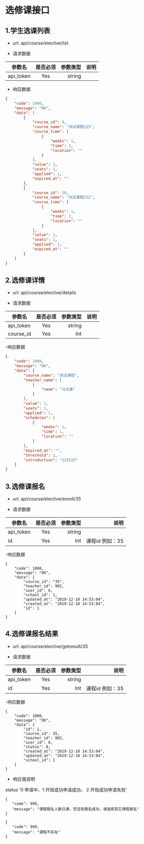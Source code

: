 # 选修课接口

## 1.学生选课列表
-  url: api/course/elective/list

-  请求数据

| 参数名    | 是否必须     | 参数类型 | 说明   |
| --------  | :----------: | -----:   | -----: |
| api_token | Yes          | string   |        |



- 响应数据
``` json
{
    "code": 1000,
    "message": "OK",
    "data": [
        {
            "course_id": 9,
            "course_name": "测试课程123",
            "course_time": [
                {
                    "weeks": 1,
                    "time": 1,
                    "location": ""
                }
            ],
            "value": 1,
            "seats": 1,
            "applied": 1,
            "expired_at": ""
        },
        {
            "course_id": 10,
            "course_name": "测试课程222",
            "course_time": [
                {
                    "weeks": 1,
                    "time": 2,
                    "location": ""
                }
            ],
            "value": 1,
            "seats": 1,
            "applied": 1,
            "expired_at": ""
        }
    ]
}
```

## 2.选修课详情
-  url: api/course/elective/details

-  请求数据

| 参数名    | 是否必须     | 参数类型 | 说明   |
| --------  | :----------: | -----:   | -----: |
| api_token | Yes          | string   |        |
| course_id | Yes          | Int      |        |

-响应数据
```json
{
    "code": 1000,
    "message": "OK",
    "data": {
        "course_name": "测试课程",
        "teacher_name": [
            {
                "name": "马文豪"
            }
        ],
        "value": 1,
        "seats": 1,
        "applied": 1,
        "schedules": [
            {
                "weeks": 1,
                "time": 1,
                "location": ""
            }
        ],
        "expired_at": "",
        "threshold": 1,
        "introduction": "123123"
    }
}
```

## 3.选修课报名
-  url: api/course/elective/enroll/35

-  请求数据

| 参数名    | 是否必须     | 参数类型 | 说明   |
| --------  | :----------: | -----:   | -----: |
| api_token | Yes          | string   |        |
| id | Yes          | Int      |   课程id 例如：35    |

-响应数据

```
{
	"code": 1000,
	"message": "OK",
	"data": {
		"course_id": "35",
		"teacher_id": 902,
		"user_id": 6,
		"school_id": 1,
		"updated_at": "2019-12-10 14:53:04",
		"created_at": "2019-12-10 14:53:04",
		"id": 1
	}
}
```

## 4.选修课报名结果
-  url: api/course/elective/getresult/35

-  请求数据

| 参数名    | 是否必须     | 参数类型 | 说明   |
| --------  | :----------: | -----:   | -----: |
| api_token | Yes          | string   |        |
| id | Yes          | Int      |   课程id 例如：35    |

-响应数据

```
{
	"code": 1000,
	"message": "OK",
	"data": {
		"id": 1,
		"course_id": 35,
		"teacher_id": 902,
		"user_id": 6,
		"status": 0,
		"created_at": "2019-12-10 14:53:04",
		"updated_at": "2019-12-10 14:53:04",
		"school_id": 1
	}
}
```

 - 响应值说明
 
 status '0 申请中、1 开班成功申请成功、 2 开班成功申请失败'
 
 ```
 {
	"code": 999,
	"message": "课程报名人数已满，您没有报名成功，请选择其它课程报名"
}

{
	"code": 999,
	"message": "课程不存在"
}



 ```

